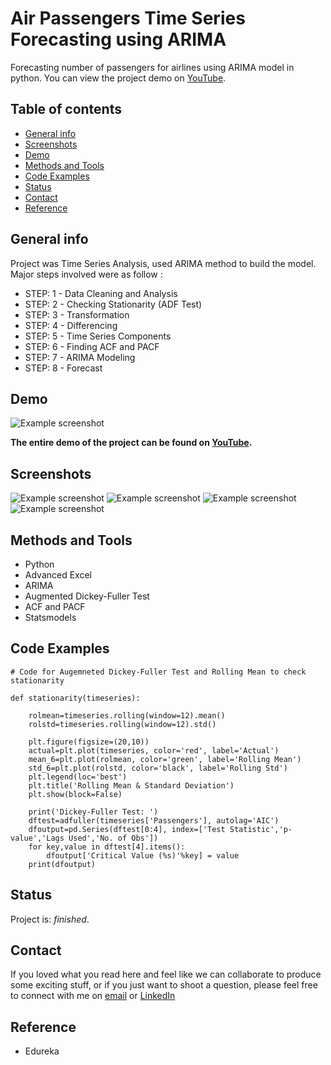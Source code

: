 # Air Passengers Time Series Forecasting using ARIMA
Forecasting number of passengers for airlines using ARIMA model in python.
You can view the project demo on [YouTube](https://www.youtube.com/watch?v=zkw2CZEssT8).
   
## Table of contents

* [General info](#general-info)
* [Screenshots](#screenshots)
* [Demo](#demo)
* [Methods and Tools](#methods-and-tools)
* [Code Examples](#code-examples)
* [Status](#status)
* [Contact](#contact)
* [Reference](#reference)

## General info

Project was Time Series Analysis, used ARIMA method to build the model.
Major steps involved were as follow :                                 
* STEP: 1 - Data Cleaning and Analysis
* STEP: 2 - Checking Stationarity (ADF Test) 
* STEP: 3 - Transformation  
* STEP: 4 - Differencing
* STEP: 5 - Time Series Components 
* STEP: 6 - Finding ACF and PACF
* STEP: 7 - ARIMA Modeling 
* STEP: 8 - Forecast

## Demo

![Example screenshot](./images/Demo.gif)

**The entire demo of the project can be found on [YouTube](https://www.youtube.com/watch?v=zkw2CZEssT8).**

## Screenshots

![Example screenshot](./images/Image1.png)
![Example screenshot](./images/Image2.png)
![Example screenshot](./images/Image3.png)
![Example screenshot](./images/Image4.png)

## Methods and Tools
* Python 
* Advanced Excel
* ARIMA 
* Augmented Dickey-Fuller Test
* ACF and PACF
* Statsmodels

## Code Examples

````
# Code for Augemneted Dickey-Fuller Test and Rolling Mean to check stationarity  

def stationarity(timeseries):
    
    rolmean=timeseries.rolling(window=12).mean()
    rolstd=timeseries.rolling(window=12).std()
    
    plt.figure(figsize=(20,10))
    actual=plt.plot(timeseries, color='red', label='Actual')
    mean_6=plt.plot(rolmean, color='green', label='Rolling Mean') 
    std_6=plt.plot(rolstd, color='black', label='Rolling Std')
    plt.legend(loc='best')
    plt.title('Rolling Mean & Standard Deviation')
    plt.show(block=False)
    
    print('Dickey-Fuller Test: ')
    dftest=adfuller(timeseries['Passengers'], autolag='AIC')
    dfoutput=pd.Series(dftest[0:4], index=['Test Statistic','p-value','Lags Used','No. of Obs'])
    for key,value in dftest[4].items():
        dfoutput['Critical Value (%s)'%key] = value
    print(dfoutput)

````

## Status
Project is: _finished_.

## Contact
If you loved what you read here and feel like we can collaborate to produce some exciting stuff, or if you
just want to shoot a question, please feel free to connect with me on 
<a href="mailto:manishshukla.ms18@gmail.com">email</a> or 
<a href="https://www.linkedin.com/in/manishshukla-ms/" target="_blank">LinkedIn</a>

## Reference
* Edureka
